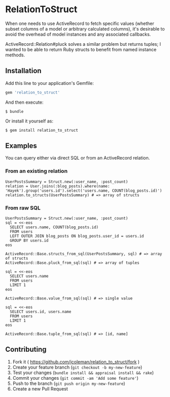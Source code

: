 # RelationToStruct

When one needs to use ActiveRecord to fetch specific values (whether subset columns of a model or arbitrary calculated columns), it's desirable to avoid the overhead of model instances and any associated callbacks.

ActiveRecord::Relation#pluck solves a similar problem but returns tuples; I wanted to be able to return Ruby structs to benefit from named instance methods.

## Installation

Add this line to your application's Gemfile:

```ruby
gem 'relation_to_struct'
```

And then execute:

    $ bundle

Or install it yourself as:

    $ gem install relation_to_struct

## Examples

You can query either via direct SQL or from an ActiveRecord relation.

### From an existing relation

```
UserPostsSummary = Struct.new(:user_name, :post_count)
relation = User.joins(:blog_posts).where(name: 'Hayek').group('users.id').select('users.name, COUNT(blog_posts.id)')
relation.to_structs(UserPostsSummary) # => array of structs
```

### From raw SQL

```
UserPostsSummary = Struct.new(:user_name, :post_count)
sql = <<-eos
  SELECT users.name, COUNT(blog_posts.id)
  FROM users
  LEFT OUTER JOIN blog_posts ON blog_posts.user_id = users.id
  GROUP BY users.id
eos

ActiveRecord::Base.structs_from_sql(UserPostsSummary, sql) # => array of structs
ActiveRecord::Base.pluck_from_sql(sql) # => array of tuples
```

```
sql = <<-eos
  SELECT users.name
  FROM users
  LIMIT 1
eos

ActiveRecord::Base.value_from_sql(sql) # => single value
```

```
sql = <<-eos
  SELECT users.id, users.name
  FROM users
  LIMIT 1
eos

ActiveRecord::Base.tuple_from_sql(sql) # => [id, name]
```

## Contributing

1. Fork it ( https://github.com/jcoleman/relation_to_struct/fork )
2. Create your feature branch (`git checkout -b my-new-feature`)
3. Test your changes (`bundle install && appraisal install && rake`)
4. Commit your changes (`git commit -am 'Add some feature'`)
5. Push to the branch (`git push origin my-new-feature`)
6. Create a new Pull Request
